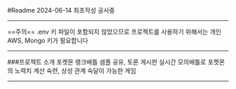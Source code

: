 #Readme
2024-06-14 최초작성 공사중

---
==주의==
.env 키 파일이 포함되지 않았으므로 프로젝트를 사용하기 위해서는 개인 AWS, Mongo 키가 필요합니다

---

###프로젝트 소개
포켓몬 랭크배틀 샘플 공유, 토론 게시판
실시간 모의배틀로 포켓몬의 노력치 계산 숙련, 상성 관계 숙달이 가능한 게임

---